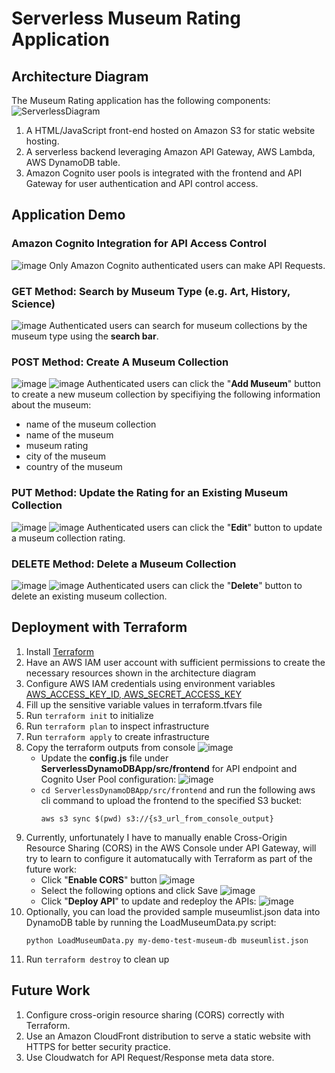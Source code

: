 # Serverless Museum Rating Application
## Architecture Diagram
The Museum Rating application has the following components:
![ServerlessDiagram](https://github.com/user-attachments/assets/33bc3557-04f4-4fb7-9a9c-2633b9a7a5c8)
1. A HTML/JavaScript front-end hosted on Amazon S3 for static website hosting.
2. A serverless backend leveraging Amazon API Gateway, AWS Lambda, AWS DynamoDB table.
3. Amazon Cognito user pools is integrated with the frontend and API Gateway for user authentication and API control access.
## Application Demo
### Amazon Cognito Integration for API Access Control
![image](https://github.com/user-attachments/assets/65909719-a6c7-46f5-8e33-f4e4f4fac350)
Only Amazon Cognito authenticated users can make API Requests.
### GET Method: Search by Museum Type (e.g. Art, History, Science)
![image](https://github.com/user-attachments/assets/ed692c73-ea70-49bd-b9e8-e5fc904d1963)
Authenticated users can search for museum collections by the museum type using the **search bar**.
### POST Method: Create A Museum Collection
![image](https://github.com/user-attachments/assets/89eb9b9d-d464-4922-a336-29957fc22345)
![image](https://github.com/user-attachments/assets/2c53274e-4071-4dd4-91fe-aecaea2004b3)
Authenticated users can click the "**Add Museum**" button to create a new museum collection by specifiying the following information about the museum:
* name of the museum collection
* name of the museum
* museum rating
* city of the museum
* country of the museum
### PUT Method: Update the Rating for an Existing Museum Collection
![image](https://github.com/user-attachments/assets/c32284b0-380d-40bc-83c1-dd38cc149597)
![image](https://github.com/user-attachments/assets/74447f6f-3c96-41c8-859c-0737c561febb)
Authenticated users can click the "**Edit**" button to update a museum collection rating.
### DELETE Method: Delete a Museum Collection
![image](https://github.com/user-attachments/assets/748c0b7a-95ed-432e-b4b8-80ce0a1bf05b)
![image](https://github.com/user-attachments/assets/8120d0d1-5795-40b6-a2f1-de5d494e5cb0)
Authenticated users can click the "**Delete**" button to delete an existing museum collection.
## Deployment with Terraform
1. Install [Terraform](https://developer.hashicorp.com/terraform/tutorials/aws-get-started/install-cli)
2. Have an AWS IAM user account with sufficient permissions to create the necessary resources shown in the architecture diagram
3. Configure AWS IAM credentials using environment variables [AWS_ACCESS_KEY_ID, AWS_SECRET_ACCESS_KEY](https://registry.terraform.io/providers/hashicorp/aws/latest/docs)
4. Fill up the sensitive variable values in terraform.tfvars file
5. Run ```terraform init``` to initialize
6. Run ```terraform plan``` to inspect infrastructure
7. Run ```terraform apply``` to create infrastructure
8. Copy the terraform outputs from console
   ![image](https://github.com/user-attachments/assets/463eb40e-19db-4fb8-a333-cf28c5292302)
   * Update the **config.js** file under **ServerlessDynamoDBApp/src/frontend** for API endpoint and Cognito User Pool configuration:
   ![image](https://github.com/user-attachments/assets/47024fe2-7546-49f2-95d0-9a4aa5d7881b)
   * ```cd ServerlessDynamoDBApp/src/frontend``` and run the following aws cli command to upload the frontend to the specified S3 bucket:
     ```
     aws s3 sync $(pwd) s3://{s3_url_from_console_output}
     ```
9. Currently, unfortunately I have to manually enable Cross-Origin Resource Sharing (CORS) in the AWS Console under API Gateway, will try to learn to configure it automatucally with Terraform as part of the future work:
    * Click "**Enable CORS**" button
    ![image](https://github.com/user-attachments/assets/5f73f972-b21c-4178-974d-45a8ec2f0366)
    * Select the following options and click Save
    ![image](https://github.com/user-attachments/assets/ca3f42b0-25b5-4a17-8bc6-bc2a5f13e63a)
    * Click "**Deploy API**" to update and redeploy the APIs:
    ![image](https://github.com/user-attachments/assets/63d0ce9f-b0d1-4c3e-b46c-2ffd8a078dec)
11. Optionally, you can load the provided sample museumlist.json data into DynamoDB table by running the LoadMuseumData.py script:
    ```
    python LoadMuseumData.py my-demo-test-museum-db museumlist.json
    ```
12. Run ```terraform destroy``` to clean up
## Future Work
1. Configure cross-origin resource sharing (CORS) correctly with Terraform.
2. Use an Amazon CloudFront distribution to serve a static website with HTTPS for better security practice.
3. Use Cloudwatch for API Request/Response meta data store. 
